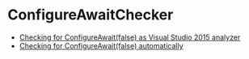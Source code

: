 # ConfigureAwaitChecker

* [Checking for ConfigureAwait(false) as Visual Studio 2015 analyzer](http://blog.cincura.net/233523-checking-for-configureawait-false-as-visual-studio-2015-analyzer)
* [Checking for ConfigureAwait(false) automatically](http://blog.cincura.net/233476-checking-for-configureawait-false-automatically)
